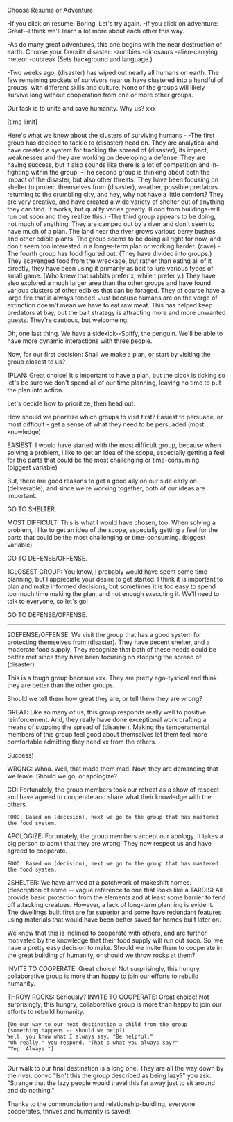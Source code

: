 Choose Resume or Adventure.

-If you click on resume: Boring. Let's try again.
-If you click on adventure:
Great--I think we'll learn a lot more about each other this way.

-As do many great adventures, this one begins with the near destruction of earth.
Choose your favorite disaster:
  -zombies
  -dinosaurs
  -alien-carrying meteor
  -oubreak
(Sets background and language.)

-Two weeks ago, (disaster) has wiped out nearly all humans on earth. The few remaining pockets of survivors near us have clustered into a handful of groups, with different skills and culture. None of the groups will likely survive long without cooperation from one or more other groups.

Our task is to unite and save humanity. Why us? xxx

[time limit]

Here's what we know about the clusters of surviving humans -
  -The first group has decided to tackle to (disaster) head on. They are analytical and have created a system for tracking the spread of (disaster), its impact, weaknesses and they are working on developing a defense. They are having success, but it also sounds like there is a lot of competition and in-fighting within the group.
  -The second group is thinking about both the impact of the disaster, but also other threats. They have been focusing on shelter to protect themselves from (disaster), weather, possible predators returning to the crumbling city, and hey, why not have a little comfort? They are very creative, and have created a wide variety of shelter out of anything they can find. It works, but quality varies greatly.
  (Food from buildings-will run out soon and they realize this.)
  -The third group appears to be doing, not much of anything. They are camped out by a river and don't seem to have much of a plan. The land near the river grows various berry bushes and other edible plants. The group seems to be doing all right for now, and don't seem too interested in a longer-term plan or working harder.
  (cave)
  -The fourth group has food figured out. (They have divided into groups.) They scavenged food from the wreckage, but rather than eating all of it directly, they have been using it primarily as bait to lure various types of small game. (Who knew that rabbits prefer x, while t prefer y.) They have also explored a much larger area than the other groups and have found various clusters of other edibles that can be foraged. They of course have a large fire that is always tended. Just because humans are on the verge of extinction doesn't mean we have to eat raw meat. This has helped keep predators at bay, but the bait strategy is attracting more and more unwanted guests. They're cautious, but welcomeing.

  Oh, one last thing. We have a sidekick--Spiffy, the penguin. We'll be able to have more dynamic interactions with three people.

Now, for our first decision: Shall we make a plan, or start by visiting the group closest to us?

1PLAN:
  Great choice! It's important to have a plan, but the clock is ticking so let's be sure we don't spend all of our time planning, leaving no time to put the plan into action.

  Let's decide how to prioritize, then head out.

  How should we prioritize which groups to visit first? Easiest to persuade, or most difficult - get a sense of what they need to be persuaded (most knowledge)

EASIEST:
  I would have started with the most difficult group, because when solving a problem, I like to get an idea of the scope, especially getting a feel for the parts that could be the most challenging or time-consuming. (biggest variable)

  But, there are good reasons to get a good ally on our side early on (deliverable), and since we're working together, both of our ideas are important.

  GO TO SHELTER.

<!-- MV RESOURCE:
  I would have started with the most difficult group, because when solving a problem, I like to get an idea of the scope, especially getting a feel for the parts that could be the most challenging or time-consuming. (biggest variable)

  But, there are good reasons to get a good resource on our side early on (deliverable), show what we can do, and since we're working together, both of our ideas are important.

  GO TO FOOD. -->

MOST DIFFICULT:
  This is what I would have chosen, too. When solving a problem, I like to get an idea of the scope, especially getting a feel for the parts that could be the most challenging or time-consuming. (biggest variable)

  GO TO DEFENSE/OFFENSE.


1CLOSEST GROUP:
  You know, I probably would have spent some time planning, but I appreciate your desire to get started. I think it is important to plan and make informed decisions, but sometimes it is too easy to spend too much time making the plan, and not enough executing it. We'll need to talk to everyone, so let's go!

  GO TO DEFENSE/OFFENSE.

  ---------------

  2DEFENSE/OFFENSE:
  We visit the group that has a good system for protecting themselves from (disaster). They have decent shelter, and a moderate food supply. They recognize that both of these needs could be better met since they have been focusing on stopping the spread of (disaster).

  This is a tough group becasue xxx. They are pretty ego-tystical and think they are better than the other groups.

  Should we tell them how great they are, or tell them they are wrong?

  GREAT:
  Like so many of us, this group responds really well to positive reinforcement. And, they really have done exceptional work crafting a means of stopping the spread of (disaster). Making the temperamental members of this group feel good about themselves let them feel more comfortable admitting they need xx from the others.

  Success!

  WRONG:
  Whoa. Well, that made them mad. Now, they are demanding that we leave. Should we go, or apologize?

  GO:  Fortunately, the group members took our retreat as a show of respect and have agreed to cooperate and share what their knowledge with the others.

    FOOD: Based on (decision), next we go to the group that has mastered the food system.

  APOLOGIZE: Fortunately, the group members accept our apology. It takes a big person to admit that they are wrong! They now respect us and have agreed to cooperate.

    FOOD: Based on (decision), next we go to the group that has mastered the food system.


  2SHELTER: We have arrived at a patchwork of makeshift homes. (description of some -- vague reference to one that looks like a TARDIS) All provide basic protection from the elements and at least some barrier to fend off attacking creatues. However, a lack of long-term planning is evident. The dwellings built first are far superior and some have redundant features using materials that would have been better saved for homes built later on.

  We know that this is inclined to cooperate with others, and are further motivated by the knowledge that their food supply will run out soon. So, we have a pretty easy decision to make.  Should we invite them to cooperate in the great building of humanity, or should we throw rocks at them?

  INVITE TO COOPERATE: Great choice! Not surprisingly, this hungry, collaborative group is more than happy to join our efforts to rebuild humanity.

  THROW ROCKS: Seriously?
    INVITE TO COOPERATE: Great choice! Not surprisingly, this hungry, collaborative group is more than happy to join our efforts to rebuild humanity.

    [On our way to our next destination a child from the group
    (something happens -- should we help?)
    Well, you know what I always say. "Be helpful."
    "Oh really," you respond. "That's what you always say?"
    "Yep. Always."]

---------------

Our walk to our final destination is a long one. They are all the way down by the river.
convo
"Isn't this the group described as being lazy?" you ask. "Strange that the lazy people would travel this far away just to sit around and do nothing."


Thanks to the communciation and relationship-buidling, everyone cooperates, thrives and humanity is saved!
